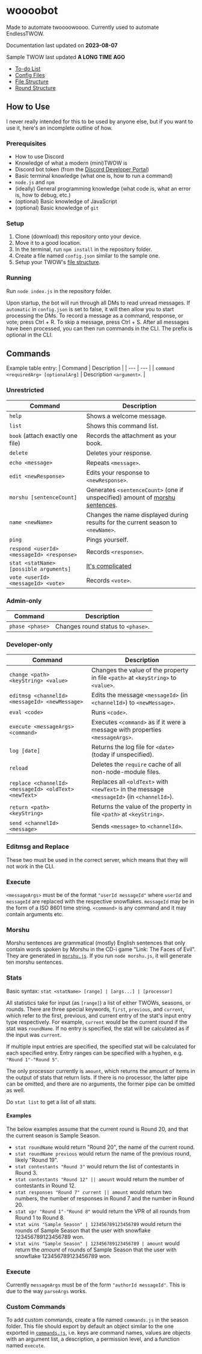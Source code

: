 # woooobot
Made to automate twoooowoooo. Currently used to automate EndlessTWOW.

Documentation last updated on **2023-08-07**

Sample TWOW last updated **A LONG TIME AGO**

- [To-do List](docs/todo.md)
- [Config Files](docs/config-files.md)
- [File Structure](docs/file-structure.md)
- [Round Structure](docs/round-structure.md)

## How to Use
I never really intended for this to be used by anyone else, but if you want to use it, here's an incomplete outline of how.

### Prerequisites
- How to use Discord
- Knowledge of what a modern (mini)TWOW is
- Discord bot token (from the [Discord Developer Portal](https://discord.com/developers/applications))
- Basic terminal knowledge (what one is, how to run a command)
- `node.js` and `npm`
- (ideally) General programming knowledge (what code is, what an error is, how to debug, etc.)
- (optional) Basic knowledge of JavaScript
- (optional) Basic knowledge of `git`

### Setup
1. Clone (download) this repository onto your device.
2. Move it to a good location.
3. In the terminal, run `npm install` in the repository folder.
4. Create a file named `config.json` similar to the sample one.
5. Setup your TWOW's [file structure](docs/file-structure.md).

### Running
Run `node index.js` in the repository folder.

Upon startup, the bot will run through all DMs to read unread messages.
If `automatic` in `config.json` is set to false, it will then allow you to start processing the DMs.
To record a message as a command, response, or vote, press Ctrl + R.
To skip a message, press Ctrl + S.
After all messages have been processed, you can then run commands in the CLI.
The prefix is optional in the CLI.

## Commands
Example table entry:
| Command | Description |
| --- | --- |
| `command <requiredArg> [optionalArg]` | Description `<argument>`. |

### Unrestricted
| Command | Description |
| --- | --- |
| `help` | Shows a welcome message. |
| `list` | Shows this command list. |
| `book` (attach exactly one file) | Records the attachment as your book. |
| `delete` | Deletes your response. |
| `echo <message>` | Repeats `<message>`. |
| `edit <newResponse>` | Edits your response to `<newResponse>`. | <!-- | `edit [responseNumber] <message>` | Edits your response. You must specify a `<responseNumber>` if you have submitted multiple responses. | -->
| `morshu [sentenceCount]` | Generates `<sentenceCount>` (one if unspecified) amount of [morshu sentences](#morshu). |
| `name <newName>` | Changes the name displayed during results for the current season to `<newName>`. |
| `ping` | Pings yourself. |
| `respond <userId> <messageId> <response>` | Records `<response>`. |
| `stat <statName> [possible arguments]` | [It's complicated](#stats) |
| `vote <userId> <messageId> <vote>` | Records `<vote>`. |

### Admin-only
| Command | Description |
| --- | --- |
| `phase <phase>` | Changes round status to `<phase>`. |

### Developer-only
| Command | Description |
| --- | --- |
| `change <path> <keyString> <value>` | Changes the value of the property in file `<path>` at `<keyString>` to `<value>`. |
| `editmsg <channelId> <messageId> <newMessage>` | Edits the message `<messageId>` (in `<channelId>`) to `<newMessage>`. |
| `eval <code>` | Runs `<code>`. |
| `execute <messageArgs> <command>` | Executes `<command>` as if it were a message with properties `<messageArgs>`. |
| `log [date]` | Returns the log file for `<date>` (today if unspecified). |
| `reload` | Deletes the `require` cache of all non-node-module files. |
| `replace <channelId> <messageId> <oldText> <newText>` | Replaces all `<oldText>` with `<newText>` in the message `<messageId>` (in `<channelId>`). |
| `return <path> <keyString>` | Returns the value of the property in file `<path>` at `<keyString>`. |
| `send <channelId> <message>` | Sends `<message>` to `<channelId>`. |

### Editmsg and Replace
These two must be used in the correct server, which means that they will not work in the CLI.

### Execute
`<messageArgs>` must be of the format `"userId messageId"` where `userId` and `messageId` are replaced with the respective snowflakes.
`messageId` may be in the form of a ISO 8601 time string.
`<command>` is any command and it may contain arguments etc.

### Morshu
Morshu sentences are grammatical (mostly) English sentences that only contain words spoken by Morshu in the CD-i game "Link: The Faces of Evil".
They are generated in [`morshu.js`](morshu.js).
If you run `node morshu.js`, it will generate ten morshu sentences.

### Stats
Basic syntax: `stat <statName> [range] | [args...] | [processor]`

All statistics take for input (as `[range]`) a list of either TWOWs, seasons, or rounds.
There are three special keywords, `first`, `previous`, and `current`, which refer to the first, previous, and current entry of the stat's input entry type respectively.
For example, `current` would be the current round if the stat was `roundName`.
If no entry is specified, the stat will be calculated as if the input was `current`.

If multiple input entries are specified, the specified stat will be calculated for each specified entry.
Entry ranges can be specified with a hyphen, e.g. `"Round 1"-"Round 5"`.

The only processor currently is `amount`, which returns the amount of items in the output of stats that return lists.
If there is no processor, the latter pipe can be omitted, and there are no arguments, the former pipe can be omitted as well.

Do `stat list` to get a list of all stats.

#### Examples
The below examples assume that the current round is Round 20, and that the current season is Sample Season.
- `stat roundName` would return "Round 20", the name of the current round.
- `stat roundName previous` would return the name of the previous round, likely "Round 19".
- `stat contestants "Round 3"` would return the list of contestants in Round 3.
- `stat contestants "Round 12" || amount` would return the number of contestants in Round 12.
- `stat responses "Round 7" current || amount` would return two numbers, the number of responses in Round 7 and the number in Round 20.
- `stat vpr "Round 1"-"Round 8"` would return the VPR of all rounds from Round 1 to Round 8.
- `stat wins "Sample Season" | 123456789123456789` would return the rounds of Sample Season that the user with snowflake 123456789123456789 won.
- `stat wins "Sample Season" | 123456789123456789 | amount` would return the *amount* of rounds of Sample Season that the user with snowflake 123456789123456789 won.

### Execute
Currently `messageArgs` must be of the form `"authorId messageId"`.
This is due to the way `parseArgs` works.

### Custom Commands
To add custom commands, create a file named `commands.js` in the season folder.
This file should export by default an object similar to the one exported in [`commands.js`](commands.js),
i.e. keys are command names, values are objects with an argument list, a description, a permission level, and a function named `execute`.